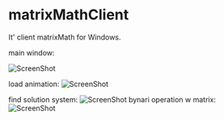 # matrixMathClient
It' client matrixMath for Windows.

main window:

![ScreenShot](https://github.com/KirillGudkov/matrixMathClient/blob/master/screen.PNG)

load animation:
![ScreenShot](https://github.com/KirillGudkov/matrixMathClient/blob/master/load.PNG)

find solution system:
![ScreenShot](https://github.com/KirillGudkov/matrixMathClient/blob/master/ScreenShot.PNG)
bynari operation w matrix:
![ScreenShot](https://github.com/KirillGudkov/matrixMathClient/blob/master/ScreenShotBinary.PNG)
